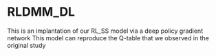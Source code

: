 # RLDMM_DL

This is an implantation of our RL_SS model via a deep policy gradient network
This model can reproduce the Q-table that we observed in the original study
